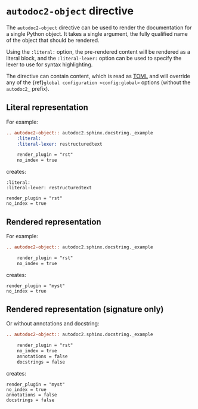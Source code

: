 # `autodoc2-object` directive

The `autodoc2-object` directive can be used to render the documentation for a single Python object.
It takes a single argument, the fully qualified name of the object that should be rendered.

Using the `:literal:` option, the pre-rendered content will be rendered as a literal block,
and the `:literal-lexer:` option can be used to specify the lexer to use for syntax highlighting.

The directive can contain content,
which is read as [TOML](https://toml.io) and will override any of the {ref}`global configuration <config:global>` options (without the `autodoc2_` prefix).

## Literal representation

For example:

````restructuredtext
.. autodoc2-object:: autodoc2.sphinx.docstring._example
    :literal:
    :literal-lexer: restructuredtext

    render_plugin = "rst"
    no_index = true
````

creates:

```{autodoc2-object} autodoc2.sphinx.docstring._example
:literal:
:literal-lexer: restructuredtext

render_plugin = "rst"
no_index = true
```

## Rendered representation

For example:

````restructuredtext
.. autodoc2-object:: autodoc2.sphinx.docstring._example

    render_plugin = "rst"
    no_index = true
````

creates:

```{autodoc2-object} autodoc2.sphinx.docstring._example
render_plugin = "myst"
no_index = true
```

## Rendered representation (signature only)

Or without annotations and docstring:

````restructuredtext
.. autodoc2-object:: autodoc2.sphinx.docstring._example

    render_plugin = "rst"
    no_index = true
    annotations = false
    docstrings = false
````

creates:

```{autodoc2-object} autodoc2.sphinx.docstring._example
render_plugin = "myst"
no_index = true
annotations = false
docstrings = false
```

